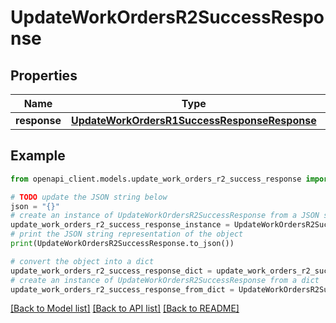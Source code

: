 # UpdateWorkOrdersR2SuccessResponse


## Properties

Name | Type | Description | Notes
------------ | ------------- | ------------- | -------------
**response** | [**UpdateWorkOrdersR1SuccessResponseResponse**](UpdateWorkOrdersR1SuccessResponseResponse.md) |  | 

## Example

```python
from openapi_client.models.update_work_orders_r2_success_response import UpdateWorkOrdersR2SuccessResponse

# TODO update the JSON string below
json = "{}"
# create an instance of UpdateWorkOrdersR2SuccessResponse from a JSON string
update_work_orders_r2_success_response_instance = UpdateWorkOrdersR2SuccessResponse.from_json(json)
# print the JSON string representation of the object
print(UpdateWorkOrdersR2SuccessResponse.to_json())

# convert the object into a dict
update_work_orders_r2_success_response_dict = update_work_orders_r2_success_response_instance.to_dict()
# create an instance of UpdateWorkOrdersR2SuccessResponse from a dict
update_work_orders_r2_success_response_from_dict = UpdateWorkOrdersR2SuccessResponse.from_dict(update_work_orders_r2_success_response_dict)
```
[[Back to Model list]](../README.md#documentation-for-models) [[Back to API list]](../README.md#documentation-for-api-endpoints) [[Back to README]](../README.md)


